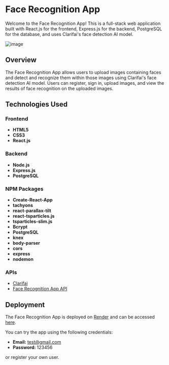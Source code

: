 # Face Recognition App

Welcome to the Face Recognition App! This is a full-stack web application built with React.js for the frontend, Express.js for the backend, PostgreSQL for the database, and uses Clarifai's face detection AI model.

![image](https://github.com/VasilTsvetkov/face-recognition-app/assets/84472315/d83bfb15-fc5a-4c89-9ce7-f4fc96ffeecc)

## Overview

The Face Recognition App allows users to upload images containing faces and detect and recognize them within those images using Clarifai's face detection AI model. Users can register, sign in, upload images, and view the results of face recognition on the uploaded images.

## Technologies Used

### Frontend

- **HTML5**
- **CSS3**
- **React.js**

### Backend

- **Node.js**
- **Express.js**
- **PostgreSQL**

### NPM Packages

- **Create-React-App**
- **tachyons**
- **react-parallax-tilt**
- **react-tsparticles.js**
- **tsparticles-slim.js**
- **Bcrypt**
- **PostgreSQL**
- **knex**
- **body-parser**
- **cors**
- **express**
- **nodemon**

### APIs

- [Clarifai](https://clarifai.com/clarifai/main/models/face-detection)
- [Face Recognition App API](https://github.com/VasilTsvetkov/face-recognition-app-api)

## Deployment

The Face Recognition App is deployed on [Render](https://render.com/) and can be accessed [here](https://face-recognition-app-8sgz.onrender.com/).

You can try the app using the following credentials:

- **Email:** test@gmail.com
- **Password:** 123456

or register your own user.
